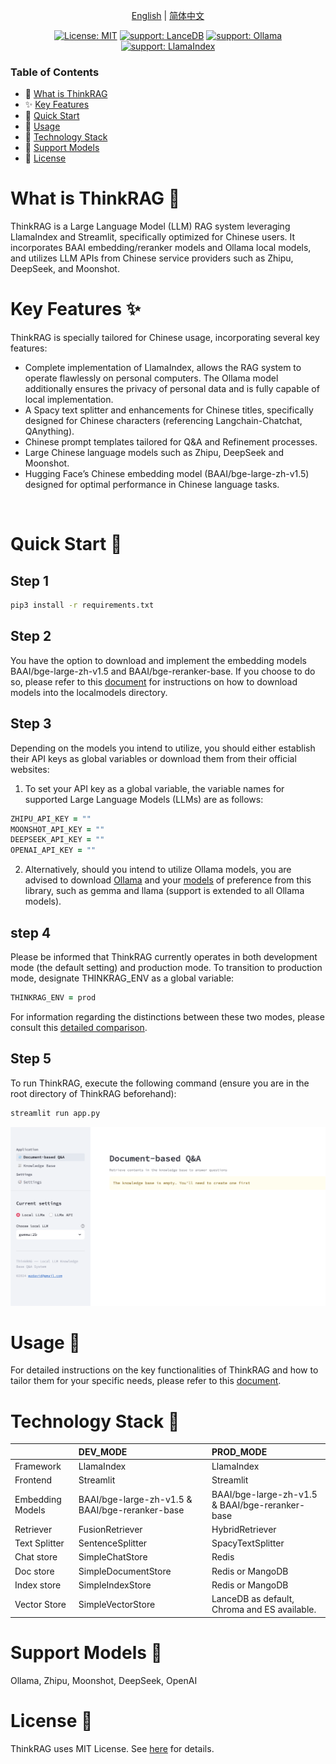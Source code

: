 <p align="center">
  <a href="./README.md">English</a> |
  <a href="./README_zh.md">简体中文</a>
</p>

<div align="center">

[![License: MIT](https://img.shields.io/badge/License-MIT-yellow.svg)](./LICENSE) [![support: LanceDB](https://img.shields.io/badge/Support-LanceDB-blue.svg)](https://lancedb.com/) [![support: Ollama](https://img.shields.io/badge/Support-Ollama-green.svg)](https://ollama.com/) [![support: LlamaIndex](https://img.shields.io/badge/Support-LlamaIndex-purple.svg)](https://www.llamaindex.ai/)



</div>

### Table of Contents

- 🤔 [What is ThinkRAG](#What-is-ThinkRAG)
- ✨ [Key Features](#Key-Features)
- 🛫 [Quick Start](#quick-start)
- 📖 [Usage](#engine-interface-instructions)
- 🔬 [Technology Stack](#Modes-Comparison)
- 🧸 [Support Models](#Support-Models)
- 📄 [License](#license)

<div id='What-is-ThinkRAG'></a>

# What is ThinkRAG 🤔

ThinkRAG is a Large Language Model (LLM) RAG system leveraging LlamaIndex and Streamlit, specifically optimized for Chinese users. It incorporates BAAI embedding/reranker models and Ollama local models, and utilizes LLM APIs from Chinese service providers such as Zhipu, DeepSeek, and Moonshot.


<div id='Key-Features'></a>

# Key Features ✨

ThinkRAG is specially tailored for Chinese usage, incorporating several key features:

- Complete implementation of LlamaIndex, allows the RAG system to operate flawlessly on personal computers. The Ollama model additionally ensures the privacy of personal data and is fully capable of local implementation.
- A Spacy text splitter and enhancements for Chinese titles, specifically designed for Chinese characters (referencing Langchain-Chatchat, QAnything).
- Chinese prompt templates tailored for Q&A and Refinement processes.
- Large Chinese language models such as Zhipu, DeepSeek and Moonshot.
- Hugging Face’s Chinese embedding model (BAAI/bge-large-zh-v1.5) designed for optimal performance in Chinese language tasks.

</br>


<div id='quick-start'></a>

# Quick Start 🛫

## Step 1
```zsh
pip3 install -r requirements.txt
```
## Step 2

You have the option to download and implement the embedding models BAAI/bge-large-zh-v1.5 and BAAI/bge-reranker-base. If you choose to do so, please refer to this [document](Instructions.md) for instructions on how to download models into the localmodels directory.

## Step 3

Depending on the models you intend to utilize, you should either establish their API keys as global variables or download them from their official websites:

1. To set your API key as a global variable, the variable names for supported Large Language Models (LLMs) are as follows:

```zsh
ZHIPU_API_KEY = ""
MOONSHOT_API_KEY = ""
DEEPSEEK_API_KEY = ""
OPENAI_API_KEY = ""
```

2. Alternatively, should you intend to utilize Ollama models, you are advised to download [Ollama](https://ollama.com/download) and your [models](https://ollama.com/library) of preference from this library, such as gemma and llama (support is extended to all Ollama models).

## step 4

Please be informed that ThinkRAG currently operates in both development mode (the default setting) and production mode. To transition to production mode, designate THINKRAG_ENV as a global variable:

```zsh
THINKRAG_ENV = prod
```

For information regarding the distinctions between these two modes, please consult this [detailed comparison](#Modes-Comparison).

## Step 5

To run ThinkRAG, execute the following command (ensure you are in the root directory of ThinkRAG beforehand):

```zsh
streamlit run app.py
```

<div align="center">
<img src="web/src/Home_Page.png" width="700" alt="the_knowledge_base_is_empty">
</a>
</div>

<div id='engine-interface-instructions'></a>

# Usage 📖

For detailed instructions on the key functionalities of ThinkRAG and how to tailor them for your specific needs, please refer to this [document](Instructions.md).

<div id='Modes-Comparison'></a>

# Technology Stack 🔬

| |DEV_MODE|PROD_MODE|
|:----|:----|:----|
|Framework|LlamaIndex|LlamaIndex|
|Frontend|Streamlit|Streamlit|
|Embedding Models|BAAI/bge-large-zh-v1.5 & BAAI/bge-reranker-base|BAAI/bge-large-zh-v1.5 & BAAI/bge-reranker-base|
|Retriever|FusionRetriever|HybridRetriever|
|Text Splitter|SentenceSplitter|SpacyTextSplitter|
|Chat store|SimpleChatStore|Redis|
|Doc store|SimpleDocumentStore|Redis or MangoDB|
|Index store|SimpleIndexStore|Redis or MangoDB|
|Vector Store|SimpleVectorStore|LanceDB as default, Chroma and ES available.|

<div id='Support-Models'></a>

# Support Models 🧸

Ollama, Zhipu, Moonshot, DeepSeek, OpenAI

<div id='license'></a>

# License 📄

ThinkRAG uses MIT License. See [here](LICENSE) for details.